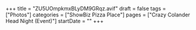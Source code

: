 +++
title = "ZU5UOmpkmxBLyDM9GRqz.avif"
draft = false
tags = ["Photos"]
categories = ["ShowBiz Pizza Place"]
pages = ["Crazy Colander Head Night (Event)"]
startDate = ""
+++
